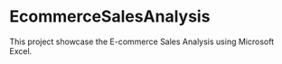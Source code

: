 # EcommerceSalesAnalysis
This project showcase the E-commerce Sales Analysis using Microsoft Excel.
